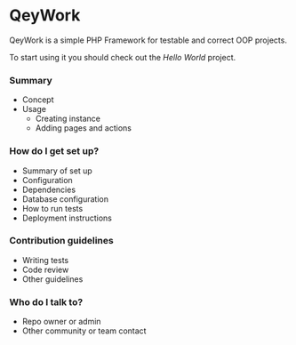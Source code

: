 # QeyWork #

QeyWork is a simple PHP Framework for testable and correct OOP projects. 

To start using it you should check out the *Hello World* project.

### Summary ###

* Concept
* Usage
    - Creating instance
    - Adding pages and actions

### How do I get set up? ###

* Summary of set up
* Configuration
* Dependencies
* Database configuration
* How to run tests
* Deployment instructions

### Contribution guidelines ###

* Writing tests
* Code review
* Other guidelines

### Who do I talk to? ###

* Repo owner or admin
* Other community or team contact